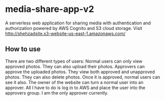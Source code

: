 # media-share-app-v2
A serverless web application for sharing media with authentication and authorization powered by AWS Cognito and S3 cloud storage. Visit http://shehzadsite.s3-website-us-east-1.amazonaws.com/

## How to use
There are two different types of users:
Normal users can only view approved photos. They can also upload their photos.
Approvers can approve the uploaded photos. They view both approved and unapproved photos. They can also delete photos. Once it is approved, normal users can see it also.
The owner of the website can turn a normal user into an approver. All I have to do is log in to AWS and place the user into the approvers group. I am the only approver currently.
